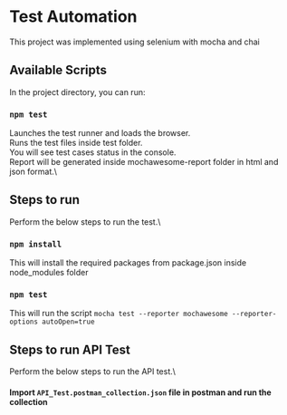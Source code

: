 # Test Automation

This project was implemented using selenium with mocha and chai

## Available Scripts

In the project directory, you can run:

### `npm test`
Launches the test runner and loads the browser.\
Runs the test files inside test folder.\
You will see test cases status in the console.\
Report will be generated inside mochawesome-report folder in html and json format.\

## Steps to run
Perform the below steps to run the test.\

### `npm install`
This will install the required packages from package.json inside node_modules folder

### `npm test`
This will run the script `mocha test --reporter mochawesome --reporter-options autoOpen=true` 


## Steps to run API Test
Perform the below steps to run the API test.\

#### Import `API_Test.postman_collection.json` file in postman and run the collection
